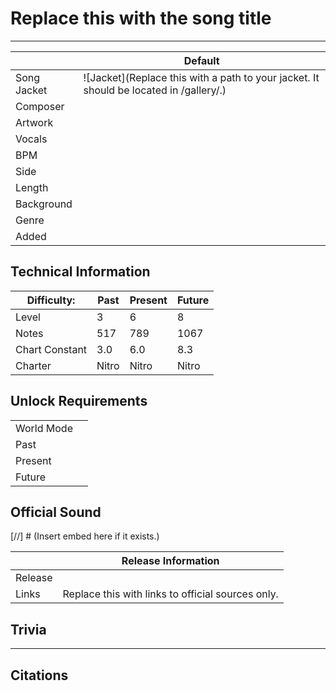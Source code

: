# Replace this with the song title

___

| | Default |
| --- | --- |
| Song Jacket | ![Jacket](Replace this with a path to your jacket. It should be located in /gallery/.) |
| Composer |  |
| Artwork |  |
| Vocals | |
| BPM |  |
| Side |  |
| Length |  |
| Background |  |
| Genre |  |
| Added |  |

## Technical Information

| Difficulty: | Past | Present | Future |
| --- | --- | --- | --- |
| Level | 3 | 6 | 8 |
| Notes | 517 | 789 | 1067 |
| Chart Constant | 3.0 | 6.0 | 8.3 |
| Charter | Nitro | Nitro | Nitro |

## Unlock Requirements

| | |
| --- | --- |
| World Mode | |
| Past | |
| Present |  |
| Future |  |

## Official Sound

[//] # (Insert embed here if it exists.)

| | Release Information |
|---|---|
| Release |  |
| Links | Replace this with links to official sources only. |

## Trivia

___

## Citations
